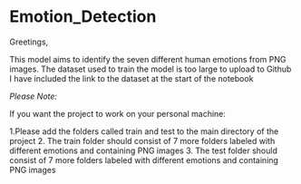 # Emotion_Detection

Greetings,

This model aims to identify the seven different human emotions from PNG images.
The dataset used to train the model is too large to upload to Github
I have included the link to the dataset at the start of the notebook

*Please Note:*

If you want the project to work on your personal machine:

1.Please add the folders called train and test to the main directory of the project
2. The train folder should consist of 7 more folders labeled with different emotions and containing PNG images
3. The test folder should consist of 7 more folders labeled with different emotions and containing PNG images
